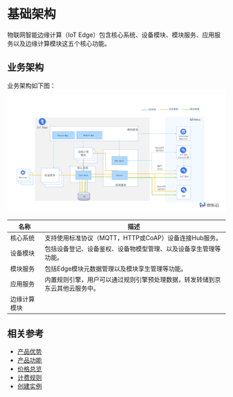 # 基础架构

物联网智能边缘计算（IoT Edge）包含核心系统、设备模块、模块服务、应用服务以及边缘计算模块这五个核心功能。

## 业务架构

业务架构如下图：
![](../../../../image/IoT/IoT-Edge/Edge架构.png)

| 名称         | 描述                                                         |
| ------------ | ------------------------------------------------------------ |
| 核心系统     | 支持使用标准协议（MQTT，HTTP或CoAP）设备连接Hub服务。        |
| 设备模块     | 包括设备登记、设备鉴权、设备物模型管理、以及设备孪生管理等功能。 |
| 模块服务     | 包括Edge模块元数据管理以及模块孪生管理等功能。               |
| 应用服务     | 内置规则引擎，用户可以通过规则引擎预处理数据，转发转储到京东云其他云服务中。 |
| 边缘计算模块 |                                                              |

## 相关参考

- [产品优势](../Introduction/Benefits.md)
- [产品功能](../Introduction/Features.md)
- [价格总览](../Pricing/Price-Overview.md)
- [计费规则](../Pricing/Billing-Rules.md)
- [创建实例](../Getting-Started/Create-Instance.md)
